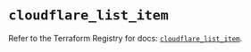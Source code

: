 # `cloudflare_list_item`

Refer to the Terraform Registry for docs: [`cloudflare_list_item`](https://registry.terraform.io/providers/cloudflare/cloudflare/4.30.0/docs/resources/list_item).

